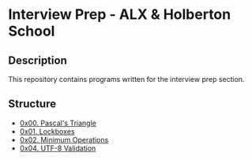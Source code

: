 # Interview Prep - ALX & Holberton School

## Description
This repository contains programs written for the interview prep section.


## Structure


* [0x00. Pascal's Triangle](./0x00-pascal_triangle)
* [0x01. Lockboxes](./0x01-lockboxes/)
* [0x02. Minimum Operations](./0x02-minimum_operations/)
* [0x04. UTF-8 Validation](./0x04-utf8_validation/)
